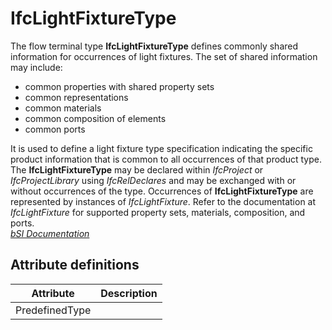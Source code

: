 IfcLightFixtureType
===================
The flow terminal type **IfcLightFixtureType** defines commonly shared
information for occurrences of light fixtures. The set of shared information
may include:  
  
* common properties with shared property sets  
* common representations  
* common materials  
* common composition of elements  
* common ports  
  
It is used to define a light fixture type specification indicating the
specific product information that is common to all occurrences of that product
type. The **IfcLightFixtureType** may be declared within _IfcProject_ or
_IfcProjectLibrary_ using _IfcRelDeclares_ and may be exchanged with or
without occurrences of the type. Occurrences of **IfcLightFixtureType** are
represented by instances of _IfcLightFixture_. Refer to the documentation at
_IfcLightFixture_ for supported property sets, materials, composition, and
ports.  
[ _bSI
Documentation_](https://standards.buildingsmart.org/IFC/DEV/IFC4_2/FINAL/HTML/schema/ifcelectricaldomain/lexical/ifclightfixturetype.htm)


Attribute definitions
---------------------
| Attribute      | Description   |
|----------------|---------------|
| PredefinedType |               |

